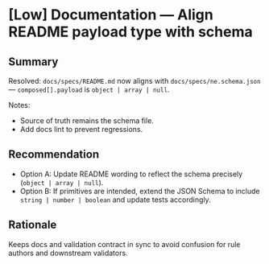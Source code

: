 # [Low] Documentation — Align README payload type with schema

## Summary

Resolved: `docs/specs/README.md` now aligns with `docs/specs/ne.schema.json` — `composed[].payload` is `object | array | null`.

Notes:

- Source of truth remains the schema file.
- Add docs lint to prevent regressions.

## Recommendation

- Option A: Update README wording to reflect the schema precisely (`object | array | null`).
- Option B: If primitives are intended, extend the JSON Schema to include `string | number | boolean` and update tests accordingly.

## Rationale

Keeps docs and validation contract in sync to avoid confusion for rule authors and downstream validators.
